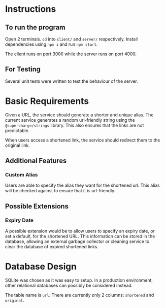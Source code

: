 # Instructions
## To run the program
Open 2 terminals. `cd` into `client/` and `server/` respectively.
Install dependencies using `npm i` and run `npm start`.

The client runs on port 3000 while the server runs on port 4000.

## For Testing
Several unit tests were written to test the behaviour of the server.

# Basic Requirements
Given a URL, the service should generate a shorter and unique alias. The current service generates a random url-friendly string using the `@supercharge/strings` library. This also ensures that the links are not predictable.

When users access a shortened link, the service should redirect them to the original link. 

## Additional Features
### Custom Alias
Users are able to specify the alias they want for the shortened url. This alias will be checked against to ensure that it is url-friendly. 

## Possible Extensions
### Expiry Date
A possible extension would be to allow users to specify an expiry date, or set a default, for the shortened URL. This information can be stored in the database, allowing an external garbage collector or cleaning service to clear the database of expired shortened links.

# Database Design
SQLite was chosen as it was easy to setup. In a production environment, other relational databases can possibly be considered instead.

The table name is `url`. There are currently only 2 columns: `shortened` and `original`.